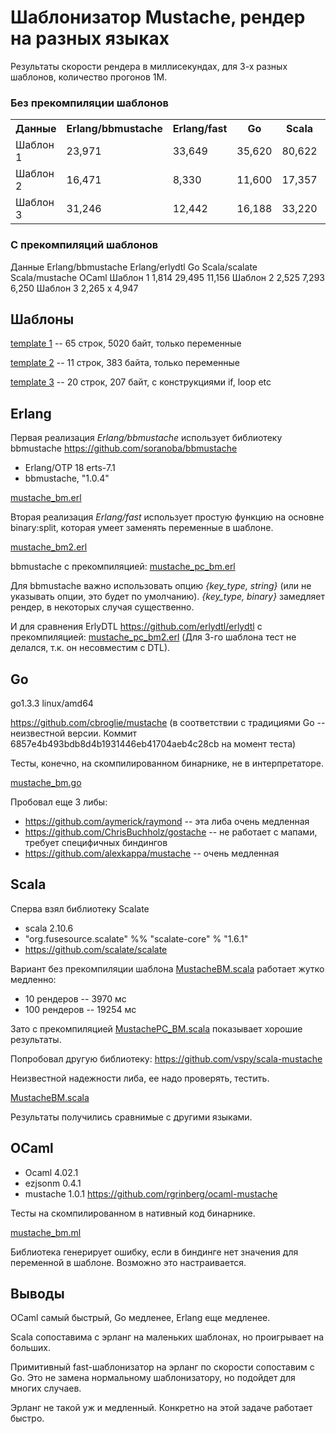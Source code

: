 # Шаблонизатор Mustache, рендер на разных языках

Результаты скорости рендера в миллисекундах, для 3-х разных шаблонов, количество прогонов 1М.

### Без прекомпиляции шаблонов

<table>

<tr>
<th>Данные</th>
<th>Erlang/bbmustache</th>
<th>Erlang/fast</th>
<th>Go</th>
<th>Scala</th>
<th>OCaml</th>
</tr>

<tr>
<td>Шаблон 1</td>
<td>23,971</td>
<td>33,649</td>
<td>35,620</td>
<td>80,622</td>
<td>19,541</td>
</tr>

<tr>
<td>Шаблон 2</td>
<td>16,471</td>
<td>8,330</td>
<td>11,600</td>
<td>17,357</td>
<td>5,865</td>
</tr>

<tr>
<td>Шаблон 3</td>
<td>31,246</td>
<td>12,442</td>
<td>16,188</td>
<td>33,220</td>
<td>9,034</td>
</tr>

</table>


### С прекомпиляций шаблонов

<tr>
<th>Данные</th>
<th>Erlang/bbmustache</th>
<th>Erlang/erlydtl</th>
<th>Go</th>
<th>Scala/scalate</th>
<th>Scala/mustache</th>
<th>OCaml</th>
</tr>

<tr>
<td>Шаблон 1</td>
<td>1,814</td>
<td>29,495</td>
<td>11,156</td>
<td>
<td>
<td>
</tr>

<tr>
<td>Шаблон 2</td>
<td>2,525</td>
<td>7,293</td>
<td>6,250</td>
<td>
<td>
<td>
</tr>

<tr>
<td>Шаблон 3</td>
<td>2,265</td>
<td>x</td>
<td>4,947</td>
<td>
<td>
<td>
</tr>

</table>


##  Шаблоны

[template 1](data/template1.html) -- 65 строк, 5020 байт, только переменные

[template 2](data/template2.html) -- 11 строк, 383 байта, только переменные

[template 3](data/template3.html) -- 20 строк, 207 байт, с конструкциями if, loop etc


## Erlang

Первая реализация *Erlang/bbmustache* использует библиотеку bbmustache https://github.com/soranoba/bbmustache

- Erlang/OTP 18 erts-7.1
- bbmustache, "1.0.4"

[mustache_bm.erl](erl_bbmustache/src/mustache_bm.erl)

Вторая реализация *Erlang/fast* использует простую функцию на основне binary:split, которая умеет заменять переменные в шаблоне.

[mustache_bm2.erl](erl_fast/src/mustache_bm2.erl)

bbmustache с прекомпиляцией:
[mustache_pc_bm.erl](erl_bbmustache/src/mustache_pc_bm.erl)

Для bbmustache важно использовать опцию _{key\_type, string}_ (или не указывать опции, это будет по умолчанию). _{key\_type, binary}_ замедляет рендер, в некоторых случая существенно.

И для сравнения ErlyDTL https://github.com/erlydtl/erlydtl с прекомпиляцией:
[mustache_pc_bm2.erl](erl_erlydtl/src/mustache_pc_bm2.erl)
(Для 3-го шаблона тест не делался, т.к. он несовместим с DTL).

## Go

go1.3.3 linux/amd64

https://github.com/cbroglie/mustache (в соответствии с традициями Go -- неизвестной версии.
Коммит 6857e4b493bdb8d4b1931446eb41704aeb4c28cb на момент теста)

Тесты, конечно, на скомпилированном бинарнике, не в интерпретаторе.

[mustache_bm.go](go_mustache/src/mbm/mustache_bm.go)

Пробовал еще 3 либы:
- https://github.com/aymerick/raymond -- эта либа очень медленная
- https://github.com/ChrisBuchholz/gostache -- не работает с мапами, требует специфичных биндингов
- https://github.com/alexkappa/mustache -- очень медленная


## Scala

Сперва взял библиотеку Scalate

- scala 2.10.6
- "org.fusesource.scalate" %% "scalate-core" % "1.6.1"
- https://github.com/scalate/scalate

Вариант без прекомпиляции шаблона [MustacheBM.scala](scala_scalate/src/main/scala/MustacheBM.scala) работает жутко медленно:
- 10 рендеров -- 3970 мс
- 100 рендеров -- 19254 мс

Зато с прекомпиляцией [MustachePC_BM.scala](scala_scalate/src/main/scala/MustachePC_BM.scala) показывает хорошие результаты.

Попробовал другую библиотеку: https://github.com/vspy/scala-mustache

Неизвестной надежности либа, ее надо проверять, тестить.

[MustacheBM.scala](scala_mustache/src/main/scala/MustacheBM.scala)

Результаты получились сравнимые с другими языками.


## OCaml

- Ocaml 4.02.1
- ezjsonm 0.4.1
- mustache 1.0.1 https://github.com/rgrinberg/ocaml-mustache

Тесты на скомпилированном в нативный код бинарнике.

[mustache_bm.ml](ocaml_mustache/src/mustache_bm.ml)

Библиотека генерирует ошибку, если в биндинге нет значения для переменной в шаблоне.
Возможно это настраивается.


## Выводы

OCaml самый быстрый, Go медленее, Erlang еще медленее.

Scala сопоставима с эрланг на маленьких шаблонах, но проигрывает на больших.

Примитивный fast-шаблонизатор на эрланг по скорости сопоставим с Go. Это не замена нормальному шаблонизатору, но подойдет для многих случаев.

Эрланг не такой уж и медленный. Конкретно на этой задаче работает быстро.
